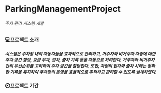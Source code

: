 # ParkingManagementProject
###### 주차 관리 시스템 개발

### 💻프로젝트 소개
##### 시스템은 주차장 내의 자동차들을 효과적으로 관리하고, 거주자와 비거주자 차량에 대한 주차 공간 할당, 요금 부과, 입차, 출차 기록 등을 자동으로 처리한다. 거주자와 비거주자 간의 우선순위를 고려하여 주차 공간을 할당한다. 또한, 차량의 입차와 출차 시에는 정확한 기록을 유지하여 주차장의 운영을 효율적으로 추적하고 관리할 수 있도록 설계하였다.

### ⏲️프로젝트 기간

